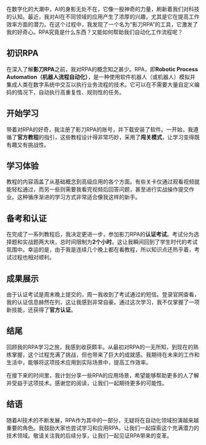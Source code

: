 在数字化的大潮中，AI的身影无处不在，它像一股神奇的力量，刷新着我们对科技的认知。最近，我对AI在不同领域的应用产生了浓厚的兴趣，尤其是它在提高工作效率方面的潜力。在这个过程中，我发现了一个名为“影刀RPA”的工具，它激发了我的好奇心。RPA究竟是什么东西？又能如何帮助我们自动化工作流程呢？

## 初识RPA

在深入了解**影刀RPA**之前，我对RPA的概念知之甚少。RPA，即**Robotic Process Automation（机器人流程自动化）**，是一种使用软件机器人（或机器人）模拟并集成人类在数字系统中交互以执行业务流程的技术。它可以在不需要大量自定义编码的情况下，自动执行高重复性、规则性的任务。

## 开始学习

带着对RPA的好奇，我注册了影刀RPA的账号，并下载安装了软件。一开始，我遵循了**官方教程**的指引，这些教程设计得非常巧妙，采用了**闯关模式**，让学习变得既有趣又有挑战性。

## 学习体验

教程的内容涵盖了从基础概念到高级应用的各个方面。有些关卡仅通过观看视频就能轻松通过，而另一些则需要我看完视频后回答问题，甚至进行实战操作提交作业。这种循序渐进的学习方式非常适合像我这样的新手。

## 备考和认证

在完成了一系列教程后，我决定更进一步，参加影刀RPA的**认证考试**。考试分为选择题和实战题两大块，总时间限制为**2个小时**。这让我瞬间回到了学生时代的考试氛围中。幸运的是，由于我是连续几个晚上都在看教程，所以知识点还热乎着，考试过程也相对顺利。

## 成果展示

由于认证考试是周末晚上提交的，周一我收到了考试通过的短信。登录官网查看，我的认证信息赫然在列，这让我感到非常自豪。通过这次学习，我不仅掌握了一项新技能，还获得了**官方认证**。

## 结尾

回顾我的RPA学习之旅，我感到收获颇丰。从最初对RPA的一无所知，到现在的熟练掌握，这个过程充满了挑战，但也带来了巨大的成就感。我期待在未来的工作和生活中，能够将这项技术应用到实际场景中，提高工作效率。

在接下来的时间里，我计划分享一些RPA的应用场景，希望能够帮助更多的人了解并受益于这项技术。感谢您的阅读，让我们一起期待更多的可能性。

## 结语

随着AI技术的不断发展，RPA作为其中的一部分，无疑将在自动化领域扮演越来越重要的角色。我鼓励大家也尝试学习和应用RPA，让我们一起探索这个充满潜力的技术领域。敬请关注我的后续分享，让我们一起见证RPA带来的变革。